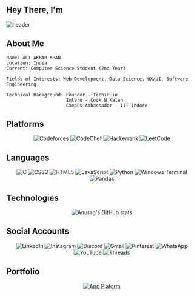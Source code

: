 
## Hey There, I'm

![header](https://capsule-render.vercel.app/api?type=venom&color=gradient&customColorList=0,2,2,5,30&height=150&section=header&text=Ali%20Akbar%20Khan&fontSize=50&animation=fadeIn)

## About Me

    Name: ALI AKBAR KHAN
    Location: India
    Current: Computer Science Student (2nd Year)

    Fields of Interests: Web Development, Data Science, UX/UI, Software Engineering
    
    Technical Background: Founder - Tech10.in
                          Intern - Cook N Kalen
                          Campus Ambassador - IIT Indore 

    


## Platforms
<div align="center">
    
![Codeforces](https://img.shields.io/badge/Codeforces-445f9d?style=for-the-badge&logo=Codeforces&logoColor=white)
![CodeChef](https://img.shields.io/badge/CodeChef-%23964B00.svg?style=for-the-badge&logo=CodeChef&logoColor=white)
![Hackerrank](https://img.shields.io/badge/-Hackerrank-2EC866?style=for-the-badge&logo=HackerRank&logoColor=white)
![LeetCode](https://img.shields.io/badge/LeetCode-000000?style=for-the-badge&logo=LeetCode&logoColor=#d16c06)

</div>


## Languages


<div align="center">
    
![C](https://img.shields.io/badge/c-%2300599C.svg?style=for-the-badge&logo=c&logoColor=white)
![CSS3](https://img.shields.io/badge/css3-%231572B6.svg?style=for-the-badge&logo=css3&logoColor=white)
![HTML5](https://img.shields.io/badge/html5-%23E34F26.svg?style=for-the-badge&logo=html5&logoColor=white)
![JavaScript](https://img.shields.io/badge/javascript-%23323330.svg?style=for-the-badge&logo=javascript&logoColor=%23F7DF1E)
![Python](https://img.shields.io/badge/python-3670A0?style=for-the-badge&logo=python&logoColor=ffdd54)
![Windows Terminal](https://img.shields.io/badge/Windows%20Terminal-%234D4D4D.svg?style=for-the-badge&logo=windows-terminal&logoColor=white)
![Pandas](https://img.shields.io/badge/pandas-%23150458.svg?style=for-the-badge&logo=pandas&logoColor=white)

</div>


## Technologies


<div align="center">
    
![Anurag's GitHub stats](https://github-readme-stats.vercel.app/api?username=aliiakbarkhan&show_icons=true&theme=github_dark_dimmed)

</div>


## Social Accounts

<div align="center">
    
![LinkedIn](https://img.shields.io/badge/linkedin-%230077B5.svg?style=for-the-badge&logo=linkedin&logoColor=white)
![Instagram](https://img.shields.io/badge/Instagram-%23E4405F.svg?style=for-the-badge&logo=Instagram&logoColor=white)
![Discord](https://img.shields.io/badge/Discord-%235865F2.svg?style=for-the-badge&logo=discord&logoColor=white)
![Gmail](https://img.shields.io/badge/Gmail-D14836?style=for-the-badge&logo=gmail&logoColor=white)
![Pinterest](https://img.shields.io/badge/Pinterest-%23E60023.svg?style=for-the-badge&logo=Pinterest&logoColor=white)
![WhatsApp](https://img.shields.io/badge/WhatsApp-25D366?style=for-the-badge&logo=whatsapp&logoColor=white)
![YouTube](https://img.shields.io/badge/YouTube-%23FF0000.svg?style=for-the-badge&logo=YouTube&logoColor=white)
![Threads](https://img.shields.io/badge/Threads-000000?style=for-the-badge&logo=Threads&logoColor=white)
</div>


## Portfolio

<div align="center">
    
[![App Platorm](https://i.giphy.com/media/v1.Y2lkPTc5MGI3NjExejJnOTh5a3k4OG5wdTVybzYzcms5aWp2ZnczdHVpc2M3aXZiajQwZCZlcD12MV9pbnRlcm5hbF9naWZfYnlfaWQmY3Q9Zw/NnMH7LDpZTPZS/giphy.gif)](https://bento.me/aliakbarkhan)

</div>




